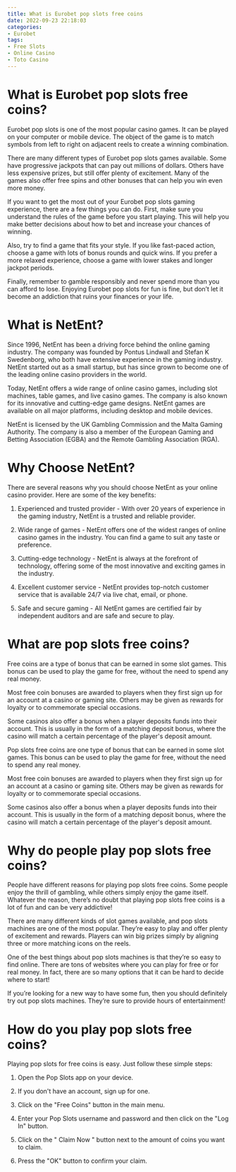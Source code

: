 ```yaml
---
title: What is Eurobet pop slots free coins
date: 2022-09-23 22:18:03
categories:
- Eurobet
tags:
- Free Slots
- Online Casino
- Toto Casino
---
```



#  What is Eurobet pop slots free coins?

Eurobet pop slots is one of the most popular casino games. It can be played on your computer or mobile device. The object of the game is to match symbols from left to right on adjacent reels to create a winning combination.

There are many different types of Eurobet pop slots games available. Some have progressive jackpots that can pay out millions of dollars. Others have less expensive prizes, but still offer plenty of excitement. Many of the games also offer free spins and other bonuses that can help you win even more money.

If you want to get the most out of your Eurobet pop slots gaming experience, there are a few things you can do. First, make sure you understand the rules of the game before you start playing. This will help you make better decisions about how to bet and increase your chances of winning.

Also, try to find a game that fits your style. If you like fast-paced action, choose a game with lots of bonus rounds and quick wins. If you prefer a more relaxed experience, choose a game with lower stakes and longer jackpot periods.

Finally, remember to gamble responsibly and never spend more than you can afford to lose. Enjoying Eurobet pop slots for fun is fine, but don’t let it become an addiction that ruins your finances or your life.

#  What is NetEnt?

Since 1996, NetEnt has been a driving force behind the online gaming industry. The company was founded by Pontus Lindwall and Stefan K Swedenborg, who both have extensive experience in the gaming industry. NetEnt started out as a small startup, but has since grown to become one of the leading online casino providers in the world.

Today, NetEnt offers a wide range of online casino games, including slot machines, table games, and live casino games. The company is also known for its innovative and cutting-edge game designs. NetEnt games are available on all major platforms, including desktop and mobile devices.

NetEnt is licensed by the UK Gambling Commission and the Malta Gaming Authority. The company is also a member of the European Gaming and Betting Association (EGBA) and the Remote Gambling Association (RGA).

# Why Choose NetEnt?

There are several reasons why you should choose NetEnt as your online casino provider. Here are some of the key benefits:

1. Experienced and trusted provider - With over 20 years of experience in the gaming industry, NetEnt is a trusted and reliable provider.

2. Wide range of games - NetEnt offers one of the widest ranges of online casino games in the industry. You can find a game to suit any taste or preference.

3. Cutting-edge technology - NetEnt is always at the forefront of technology, offering some of the most innovative and exciting games in the industry.

4. Excellent customer service - NetEnt provides top-notch customer service that is available 24/7 via live chat, email, or phone.

5. Safe and secure gaming - All NetEnt games are certified fair by independent auditors and are safe and secure to play.

#  What are pop slots free coins?

Free coins are a type of bonus that can be earned in some slot games. This bonus can be used to play the game for free, without the need to spend any real money.

Most free coin bonuses are awarded to players when they first sign up for an account at a casino or gaming site. Others may be given as rewards for loyalty or to commemorate special occasions.

Some casinos also offer a bonus when a player deposits funds into their account. This is usually in the form of a matching deposit bonus, where the casino will match a certain percentage of the player's deposit amount.

Pop slots free coins are one type of bonus that can be earned in some slot games. This bonus can be used to play the game for free, without the need to spend any real money. 

Most free coin bonuses are awarded to players when they first sign up for an account at a casino or gaming site. Others may be given as rewards for loyalty or to commemorate special occasions. 

Some casinos also offer a bonus when a player deposits funds into their account. This is usually in the form of a matching deposit bonus, where the casino will match a certain percentage of the player's deposit amount.

#  Why do people play pop slots free coins?

People have different reasons for playing pop slots free coins. Some people enjoy the thrill of gambling, while others simply enjoy the game itself. Whatever the reason, there’s no doubt that playing pop slots free coins is a lot of fun and can be very addictive!

There are many different kinds of slot games available, and pop slots machines are one of the most popular. They’re easy to play and offer plenty of excitement and rewards. Players can win big prizes simply by aligning three or more matching icons on the reels.

One of the best things about pop slots machines is that they’re so easy to find online. There are tons of websites where you can play for free or for real money. In fact, there are so many options that it can be hard to decide where to start!

If you’re looking for a new way to have some fun, then you should definitely try out pop slots machines. They’re sure to provide hours of entertainment!

#  How do you play pop slots free coins?

Playing pop slots for free coins is easy. Just follow these simple steps:

1. Open the Pop Slots app on your device.

2. If you don't have an account, sign up for one.

3. Click on the "Free Coins" button in the main menu.

4. Enter your Pop Slots username and password and then click on the "Log In" button.

5. Click on the " Claim Now " button next to the amount of coins you want to claim.

6. Press the "OK" button to confirm your claim.



